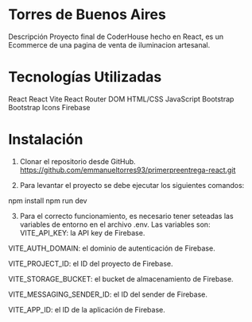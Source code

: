 # Torres de Buenos Aires

Descripción
Proyecto final de CoderHouse hecho en React, es un Ecommerce de una pagina de venta de iluminacion artesanal.

# Tecnologías Utilizadas
React
React Vite
React Router DOM
HTML/CSS
JavaScript
Bootstrap
Bootstrap Icons
Firebase

# Instalación
1. Clonar el repositorio desde GitHub.
https://github.com/emmanueltorres93/primerpreentrega-react.git

2. Para levantar el proyecto se debe ejecutar los siguientes comandos:

npm install
npm run dev

3. Para el correcto funcionamiento, es necesario tener seteadas las variables de entorno en el archivo .env. Las variables son:
VITE_API_KEY: la API key de Firebase.

VITE_AUTH_DOMAIN: el dominio de autenticación de Firebase.

VITE_PROJECT_ID: el ID del proyecto de Firebase.

VITE_STORAGE_BUCKET: el bucket de almacenamiento de Firebase.

VITE_MESSAGING_SENDER_ID: el ID del sender de Firebase.

VITE_APP_ID: el ID de la aplicación de Firebase.
